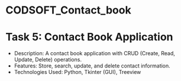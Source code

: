 # CODSOFT_Contact_book
# Task 5: Contact Book Application
- Description: A contact book application with CRUD (Create, Read, Update, Delete) operations.
- Features: Store, search, update, and delete contact information.
- Technologies Used: Python, Tkinter (GUI), Treeview
